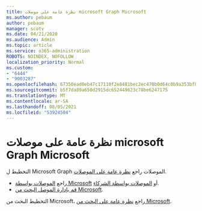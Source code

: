 ```yaml
---
title: نظرة عامة على موصلات microsoft Graph Microsoft
ms.author: pebaum
author: pebaum
manager: scotv
ms.date: 04/21/2020
ms.audience: Admin
ms.topic: article
ms.service: o365-administration
ROBOTS: NOINDEX, NOFOLLOW
localization_priority: Normal
ms.custom:
- "6444"
- "9003287"
ms.openlocfilehash: 67350ead0eb47c17110f2e8481bec2ec470b0d64c0b9a353bfbeeebb0a04d83a
ms.sourcegitcommit: b5f7da89a650d2915dc652449623c78be6247175
ms.translationtype: MT
ms.contentlocale: ar-SA
ms.lasthandoff: 08/05/2021
ms.locfileid: "53924504"
---
```

# <a name="overview-of-microsoft-graph-connectors"></a>نظرة عامة على موصلات microsoft Graph Microsoft

التخطيط ل Microsoft Graph الموصلات راجع [نظرة عامة على الموصلات](https://docs.microsoft.com/microsoftsearch/connectors-overview).

- راجع [الموصلات بواسطة Microsoft](https://docs.microsoft.com/microsoftsearch/connectors-gallery#Microsoft) أو  [الموصلات بواسطة الشركاء](https://docs.microsoft.com/microsoftsearch/connectors-gallery#Partners).
- [قم بإدارة الموصل البحث من Microsoft](https://docs.microsoft.com/microsoftsearch/manage-connector).

التخطيط البحث من Microsoft، راجع [نظرة عامة على البحث من Microsoft](https://docs.microsoft.com/microsoftsearch/overview-microsoft-search).
